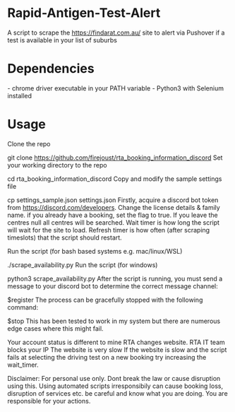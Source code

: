 # Rapid-Antigen-Test-Alert
A script to scrape the https://findarat.com.au/ site to alert via Pushover if a test is available in your list of suburbs
<h1>Dependencies</h1>
- chrome driver executable in your PATH variable
- Python3 with Selenium installed

<h1>Usage</h1>
Clone the repo

git clone https://github.com/firejoust/rta_booking_information_discord
Set your working directory to the repo

cd rta_booking_information_discord
Copy and modify the sample settings file

cp settings_sample.json settings.json
Firstly, acquire a discord bot token from https://discord.com/developers. Change the license details & family name. if you already have a booking, set the flag to true. If you leave the centres null all centres will be searched. Wait timer is how long the script will wait for the site to load. Refresh timer is how often (after scraping timeslots) that the script should restart.

Run the script (for bash based systems e.g. mac/linux/WSL)

./scrape_availability.py
Run the script (for windows)

python3 scrape_availability.py
After the script is running, you must send a message to your discord bot to determine the correct message channel:

$register
The process can be gracefully stopped with the following command:

$stop
This has been tested to work in my system but there are numerous edge cases where this might fail.

Your account status is different to mine
RTA changes website.
RTA IT team blocks your IP
The website is very slow
If the website is slow and the script fails at selecting the driving test on a new booking try increasing the wait_timer.

Disclaimer:
For personal use only.
Dont break the law or cause disruption using this.
Using automated scripts irresponsibily can cause booking loss, disruption of services etc. be careful and know what you are doing.
You are responsible for your actions.
